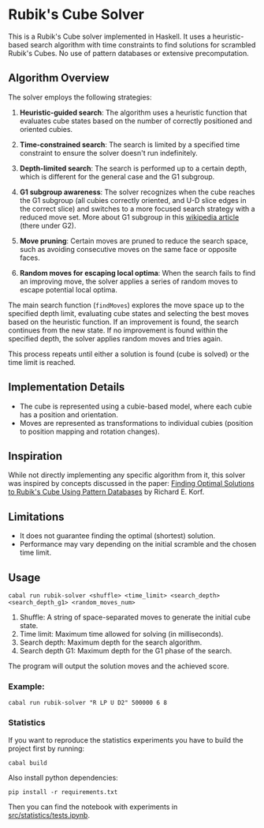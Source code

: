 # Rubik's Cube Solver

This is a Rubik's Cube solver implemented in Haskell. It uses a heuristic-based search algorithm with time constraints to find solutions for scrambled Rubik's Cubes.
No use of pattern databases or extensive precomputation.

## Algorithm Overview

The solver employs the following strategies:

1. **Heuristic-guided search**: The algorithm uses a heuristic function that evaluates cube states based on the number of correctly positioned and oriented cubies.

2. **Time-constrained search**: The search is limited by a specified time constraint to ensure the solver doesn't run indefinitely.

3. **Depth-limited search**: The search is performed up to a certain depth, which is different for the general case and the G1 subgroup.

4. **G1 subgroup awareness**: The solver recognizes when the cube reaches the G1 subgroup (all cubies correctly oriented, and U-D slice edges in the correct slice) and switches to a more focused search strategy with a reduced move set. More about G1 subgroup in this [wikipedia article](https://en.wikipedia.org/wiki/Optimal_solutions_for_the_Rubik%27s_Cube) (there under G2).

5. **Move pruning**: Certain moves are pruned to reduce the search space, such as avoiding consecutive moves on the same face or opposite faces.

6. **Random moves for escaping local optima**: When the search fails to find an improving move, the solver applies a series of random moves to escape potential local optima.

The main search function (`findMoves`) explores the move space up to the specified depth limit, evaluating cube states and selecting the best moves based on the heuristic function. If an improvement is found, the search continues from the new state. If no improvement is found within the specified depth, the solver applies random moves and tries again.

This process repeats until either a solution is found (cube is solved) or the time limit is reached.

## Implementation Details

- The cube is represented using a cubie-based model, where each cubie has a position and orientation.
- Moves are represented as transformations to individual cubies (position to position mapping and rotation changes).

## Inspiration

While not directly implementing any specific algorithm from it, this solver was inspired by concepts discussed in the paper:
[Finding Optimal Solutions to Rubik's Cube Using Pattern Databases](https://www.cs.princeton.edu/courses/archive/fall06/cos402/papers/korfrubik.pdf) by Richard E. Korf.

## Limitations

- It does not guarantee finding the optimal (shortest) solution.
- Performance may vary depending on the initial scramble and the chosen time limit.

## Usage
```
cabal run rubik-solver <shuffle> <time_limit> <search_depth> <search_depth_g1> <random_moves_num>
```

1. Shuffle: A string of space-separated moves to generate the initial cube state.
2. Time limit: Maximum time allowed for solving (in milliseconds).
3. Search depth: Maximum depth for the search algorithm.
4. Search depth G1: Maximum depth for the G1 phase of the search.

The program will output the solution moves and the achieved score.


### Example:
```
cabal run rubik-solver "R LP U D2" 500000 6 8
```

### Statistics
If you want to reproduce the statistics experiments you have to build the project first by running:

```
cabal build
```

Also install python dependencies:
```
pip install -r requirements.txt
```

Then you can find the notebook with experiments in [src/statistics/tests.ipynb](src/statistics/tests.ipynb).



